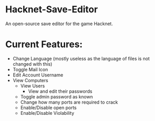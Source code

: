 # Hacknet-Save-Editor
An open-source save editor for the game Hacknet.

# Current Features:
* Change Language (mostly useless as the language of files is not changed with this)
* Toggle Mail Icon
* Edit Account Username
* View Computers
  * View Users
    * View and edit their passwords
  * Toggle admin password as known
  * Change how many ports are required to crack
  * Enable/Disable open ports
  * Enable/Disable Violability
